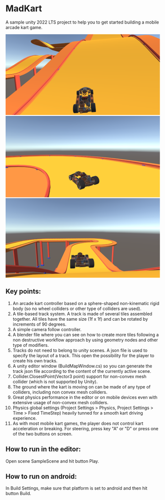 # MadKart

A sample unity 2022 LTS project to help you to get started building a mobile arcade kart game.

![screenshot1](https://github.com/alexSilva27/MadKart/blob/master/Prints/print1.png?raw=true)
![screenshot2](https://github.com/alexSilva27/MadKart/blob/master/Prints/print2.png?raw=true)
![screenshot3](https://github.com/alexSilva27/MadKart/blob/master/Prints/print3.png?raw=true)

## Key points:

1. An arcade kart controller based on a sphere-shaped non-kinematic rigid body (so no wheel colliders or other type of colliders are used).
2. A tile-based track system. A track is made of several tiles assembled together. All tiles have the same size (1f x 1f) and can be rotated by increments of 90 degrees.
3. A simple camera follow controller.
4. A blender file where you can see on how to create more tiles following a non destructive workflow approach by using geometry nodes and other type of modifiers. 
5. Tracks do not need to belong to unity scenes. A json file is used to specify the layout of a track. This open the possibility for the player to create his own tracks.
6. A unity editor window (BuildMapWindow.cs) so you can generate the track json file according to the content of the currently active scene.
7. Collider.ClosestPoint(Vector3 point) support for non-convex mesh collider (which is not supported by Unity).
8. The ground where the kart is moving on can be made of any type of colliders, including non convex mesh colliders.
9. Great physics performance in the editor or on mobile devices even with extensive usage of non-convex mesh colliders.
10. Physics global settings (Project Settings > Physics, Project Settings > Time > Fixed TimeStep) heavily tunned for a smooth kart driving experience.
11. As with most mobile kart games, the player does not control kart acceleration or breaking. For steering, press key "A" or "D" or press one of the two buttons on screen.

## How to run in the editor:

Open scene SampleScene and hit button Play.

## How to run on android:

In Build Settings, make sure that platform is set to android and then hit button Build.
